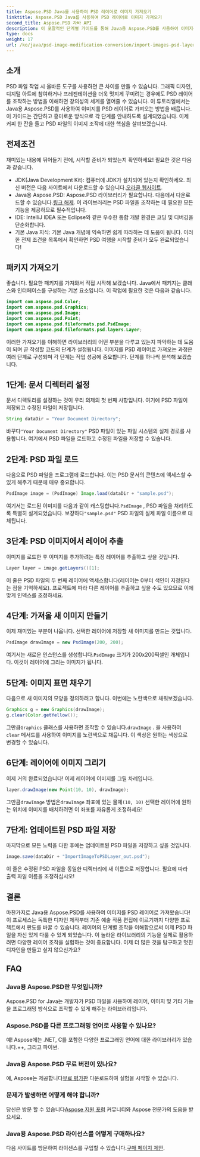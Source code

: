 ```yaml
---
title: Aspose.PSD Java를 사용하여 PSD 레이어로 이미지 가져오기
linktitle: Aspose.PSD Java를 사용하여 PSD 레이어로 이미지 가져오기
second_title: Aspose.PSD 자바 API
description: 이 포괄적인 단계별 가이드를 통해 Java용 Aspose.PSD를 사용하여 이미지를 PSD 레이어로 가져오는 방법을 알아보세요.
type: docs
weight: 17
url: /ko/java/psd-image-modification-conversion/import-images-psd-layers/
---
```

## 소개
PSD 파일 작업 시 올바른 도구를 사용하면 큰 차이를 만들 수 있습니다. 그래픽 디자인, 디지털 아트에 참여하거나 프레젠테이션을 더욱 멋지게 꾸미려는 경우에도 PSD 레이어를 조작하는 방법을 이해하면 창의성의 세계를 열어줄 수 있습니다. 이 튜토리얼에서는 Java용 Aspose.PSD를 사용하여 이미지를 PSD 레이어로 가져오는 방법을 배웁니다. 이 가이드는 간단하고 흥미로운 방식으로 각 단계를 안내하도록 설계되었습니다. 이제 커피 한 잔을 들고 PSD 파일의 이미지 조작에 대한 핵심을 살펴보겠습니다.
## 전제조건
재미있는 내용에 뛰어들기 전에, 시작할 준비가 되었는지 확인하세요! 필요한 것은 다음과 같습니다.
-  JDK(Java Development Kit): 컴퓨터에 JDK가 설치되어 있는지 확인하세요. 최신 버전은 다음 사이트에서 다운로드할 수 있습니다.[오라클 웹사이트](https://www.oracle.com/java/technologies/javase-jdk11-downloads.html).
-  Java용 Aspose.PSD: Aspose.PSD 라이브러리가 필요합니다. 다음에서 다운로드할 수 있습니다.[링크 해제](https://releases.aspose.com/psd/java/). 이 라이브러리는 PSD 파일을 조작하는 데 필요한 모든 기능을 제공하므로 필수적입니다.
- IDE: IntelliJ IDEA 또는 Eclipse와 같은 우수한 통합 개발 환경은 코딩 및 디버깅을 단순화합니다.
- 기본 Java 지식: 기본 Java 개념에 익숙하면 쉽게 따라하는 데 도움이 됩니다.
이러한 전제 조건을 목록에서 확인하면 PSD 여행을 시작할 준비가 모두 완료되었습니다!
## 패키지 가져오기
좋습니다. 필요한 패키지를 가져와서 직접 시작해 보겠습니다. Java에서 패키지는 클래스와 인터페이스를 구성하는 기본 요소입니다. 이 작업에 필요한 것은 다음과 같습니다.
```java
import com.aspose.psd.Color;
import com.aspose.psd.Graphics;
import com.aspose.psd.Image;
import com.aspose.psd.Point;
import com.aspose.psd.fileformats.psd.PsdImage;
import com.aspose.psd.fileformats.psd.layers.Layer;
```
이러한 가져오기를 이해하면 라이브러리의 어떤 부분을 다루고 있는지 파악하는 데 도움이 되며 곧 작성할 코드의 단계가 설정됩니다.
이미지를 PSD 레이어로 가져오는 과정은 여러 단계로 구성되며 각 단계는 작업 성공에 중요합니다. 단계를 하나씩 분석해 보겠습니다.
## 1단계: 문서 디렉터리 설정
문서 디렉토리를 설정하는 것이 우리 의제의 첫 번째 사항입니다. 여기에 PSD 파일이 저장되고 수정된 파일이 저장됩니다.
```java
String dataDir = "Your Document Directory";
```
 바꾸다`"Your Document Directory"` PSD 파일이 있는 파일 시스템의 실제 경로를 사용합니다. 여기에서 PSD 파일을 로드하고 수정된 파일을 저장할 수 있습니다.
## 2단계: PSD 파일 로드
다음으로 PSD 파일을 프로그램에 로드합니다. 이는 PSD 문서의 콘텐츠에 액세스할 수 있게 해주기 때문에 매우 중요합니다.
```java
PsdImage image = (PsdImage) Image.load(dataDir + "sample.psd");
```
 여기서는 로드된 이미지를 다음과 같이 캐스팅합니다.`PsdImage` , PSD 파일을 처리하도록 특별히 설계되었습니다. 보장하다`"sample.psd"` PSD 파일의 실제 파일 이름으로 대체됩니다.
## 3단계: PSD 이미지에서 레이어 추출
이미지를 로드한 후 이미지를 추가하려는 특정 레이어를 추출하고 싶을 것입니다. 
```java
Layer layer = image.getLayers()[1];
```
이 줄은 PSD 파일의 두 번째 레이어에 액세스합니다(레이어는 0부터 색인이 지정된다는 점을 기억하세요). 프로젝트에 따라 다른 레이어를 추출하고 싶을 수도 있으므로 이에 맞게 인덱스를 조정하세요.
## 4단계: 가져올 새 이미지 만들기
이제 재미있는 부분이 나옵니다. 선택한 레이어에 저장할 새 이미지를 만드는 것입니다. 
```java
PsdImage drawImage = new PsdImage(200, 200);
```
 여기서는 새로운 인스턴스를 생성합니다.`PsdImage` 크기가 200x200픽셀인 개체입니다. 이것이 레이어에 그리는 이미지가 됩니다.
## 5단계: 이미지 표면 채우기
다음으로 새 이미지의 모양을 정의하려고 합니다. 이번에는 노란색으로 채워보겠습니다.
```java
Graphics g = new Graphics(drawImage);
g.clear(Color.getYellow());
```
 그만큼`Graphics` 클래스를 사용하면 조작할 수 있습니다.`drawImage` . 을 사용하여`clear` 메서드를 사용하여 이미지를 노란색으로 채웁니다. 이 색상은 원하는 색상으로 변경할 수 있습니다.
## 6단계: 레이어에 이미지 그리기
이제 거의 완료되었습니다! 이제 레이어에 이미지를 그릴 차례입니다.
```java
layer.drawImage(new Point(10, 10), drawImage);
```
 그만큼`drawImage` 방법은`drawImage` 좌표에 있는 물체`(10, 10)` 선택한 레이어에 원하는 위치에 이미지를 배치하려면 이 좌표를 자유롭게 조정하세요!
## 7단계: 업데이트된 PSD 파일 저장
마지막으로 모든 노력을 다한 후에는 업데이트된 PSD 파일을 저장하고 싶을 것입니다. 
```java
image.save(dataDir + "ImportImageToPSDLayer_out.psd");
```
이 줄은 수정된 PSD 파일을 동일한 디렉터리에 새 이름으로 저장합니다. 필요에 따라 출력 파일 이름을 조정하십시오!
## 결론
마찬가지로 Java용 Aspose.PSD를 사용하여 이미지를 PSD 레이어로 가져왔습니다! 이 프로세스는 독특한 디자인 제작부터 기존 예술 작품 편집에 이르기까지 다양한 프로젝트에서 판도를 바꿀 수 있습니다. 레이어의 단계별 조작을 이해함으로써 이제 PSD 파일을 자신 있게 다룰 수 있게 되었습니다. 이 놀라운 라이브러리의 기능을 실제로 활용하려면 다양한 레이어 조작을 실험하는 것이 중요합니다. 이제 더 많은 것을 탐구하고 멋진 디자인을 만들고 싶지 않으신가요?

## FAQ
### Java용 Aspose.PSD란 무엇입니까?
Aspose.PSD for Java는 개발자가 PSD 파일을 사용하여 레이어, 이미지 및 기타 기능을 프로그래밍 방식으로 조작할 수 있게 해주는 라이브러리입니다.
### Aspose.PSD를 다른 프로그래밍 언어로 사용할 수 있나요?
예! Aspose에는 .NET, C를 포함한 다양한 프로그래밍 언어에 대한 라이브러리가 있습니다.++, 그리고 파이썬.
### Java용 Aspose.PSD 무료 버전이 있나요?
 예, Aspose는 제공합니다[무료 평가판](https://releases.aspose.com/) 다운로드하여 실험을 시작할 수 있습니다.
### 문제가 발생하면 어떻게 해야 합니까?
 당신은 방문 할 수 있습니다[Aspose 지원 포럼](https://forum.aspose.com/c/psd/34) 커뮤니티와 Aspose 전문가의 도움을 받으세요.
### Java용 Aspose.PSD 라이선스를 어떻게 구매하나요?
 다음 사이트를 방문하여 라이센스를 구입할 수 있습니다.[구매 페이지 제안](https://purchase.aspose.com/buy).